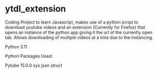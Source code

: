 # ytdl_extension

Coding Project to learn Javascript, makes use of a python script to download youtube videos and an extension (Currently for Firefox) that opens an instance of the python app giving it the url of the currently open tab. Allows downloading of multiple videos at a time due to the instancing.

Python 3.11

Python Packages Used:

Pytube 15.0.0
sys
json
struct
